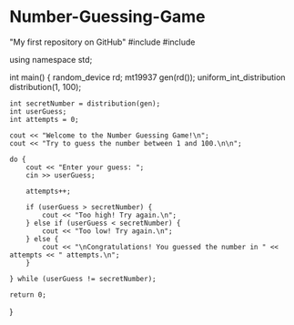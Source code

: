 # Number-Guessing-Game
"My first repository on GitHub"
#include <iostream>
#include <random>

using namespace std;

int main() {
    random_device rd;
    mt19937 gen(rd());
    uniform_int_distribution<int> distribution(1, 100);

    int secretNumber = distribution(gen);
    int userGuess;
    int attempts = 0;

    cout << "Welcome to the Number Guessing Game!\n";
    cout << "Try to guess the number between 1 and 100.\n\n";

    do {
        cout << "Enter your guess: ";
        cin >> userGuess;

        attempts++;

        if (userGuess > secretNumber) {
            cout << "Too high! Try again.\n";
        } else if (userGuess < secretNumber) {
            cout << "Too low! Try again.\n";
        } else {
            cout << "\nCongratulations! You guessed the number in " << attempts << " attempts.\n";
        }

    } while (userGuess != secretNumber);

    return 0;
}   
